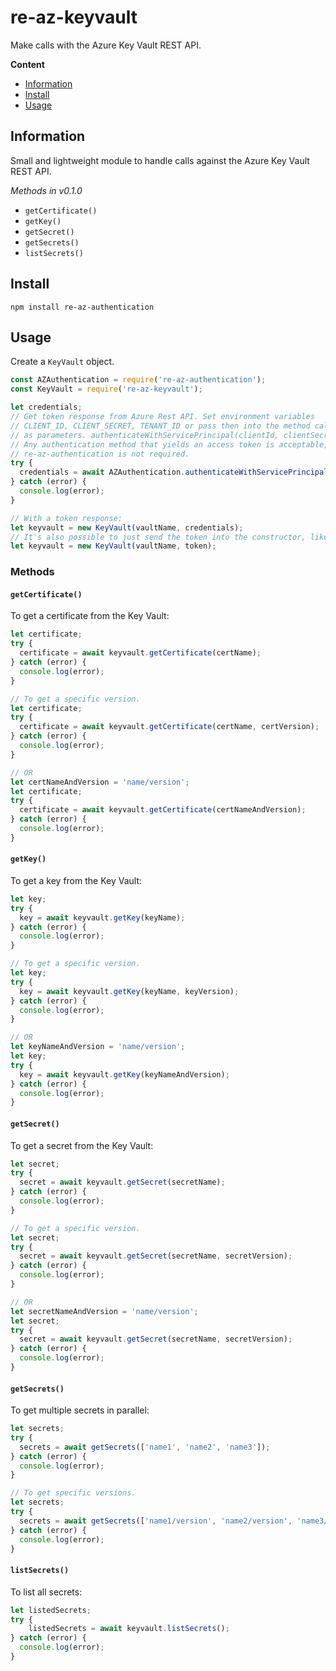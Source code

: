 # re-az-keyvault

Make calls with the Azure Key Vault REST API.

**Content**

* [Information](#information)
* [Install](#install)
* [Usage](#usage)

## Information

Small and lightweight module to handle calls against the Azure Key Vault REST API.

*Methods in v0.1.0*

* `getCertificate()`
* `getKey()`
* `getSecret()`
* `getSecrets()`
* `listSecrets()`


## Install

```
npm install re-az-authentication
```

## Usage

Create a `KeyVault` object.

```js
const AZAuthentication = require('re-az-authentication');
const KeyVault = require('re-az-keyvault');

let credentials; 
// Get token response from Azure Rest API. Set environment variables
// CLIENT_ID, CLIENT_SECRET, TENANT_ID or pass then into the method call 
// as parameters. authenticateWithServicePrincipal(clientId, clientSecret, tenantId, {type: keyvault});
// Any authentication method that yields an access token is acceptable, so module
// re-az-authentication is not required.
try {
  credentials = await AZAuthentication.authenticateWithServicePrincipal({type: 'keyvault'});
} catch (error) {
  console.log(error);
}

// With a token response:
let keyvault = new KeyVault(vaultName, credentials);
// It's also possible to just send the token into the constructor, like so:
let keyvault = new KeyVault(vaultName, token);
```

### Methods

#### `getCertificate()`

To get a certificate from the Key Vault:

```js
let certificate;
try {
  certificate = await keyvault.getCertificate(certName);
} catch (error) {
  console.log(error);
}

// To get a specific version.
let certificate;
try {
  certificate = await keyvault.getCertificate(certName, certVersion);
} catch (error) {
  console.log(error);
}

// OR
let certNameAndVersion = 'name/version';
let certificate;
try {
  certificate = await keyvault.getCertificate(certNameAndVersion);
} catch (error) {
  console.log(error);
}
```

#### `getKey()`

To get a key from the Key Vault:

```js
let key;
try {
  key = await keyvault.getKey(keyName);
} catch (error) {
  console.log(error);
}

// To get a specific version.
let key;
try {
  key = await keyvault.getKey(keyName, keyVersion);
} catch (error) {
  console.log(error);
}

// OR
let keyNameAndVersion = 'name/version';
let key;
try {
  key = await keyvault.getKey(keyNameAndVersion);
} catch (error) {
  console.log(error);
}
```

#### `getSecret()`

To get a secret from the Key Vault:

```js
let secret;
try {
  secret = await keyvault.getSecret(secretName);
} catch (error) {
  console.log(error);
}

// To get a specific version.
let secret;
try {
  secret = await keyvault.getSecret(secretName, secretVersion);
} catch (error) {
  console.log(error);
}

// OR
let secretNameAndVersion = 'name/version';
let secret;
try {
  secret = await keyvault.getSecret(secretName, secretVersion);
} catch (error) {
  console.log(error);
}
```

#### `getSecrets()`

To get multiple secrets in parallel:

```js
let secrets;
try {
  secrets = await getSecrets(['name1', 'name2', 'name3']);
} catch (error) {
  console.log(error);
}

// To get specific versions.
let secrets;
try {
  secrets = await getSecrets(['name1/version', 'name2/version', 'name3/version']);
} catch (error) {
  console.log(error);
}
```

#### `listSecrets()`

To list all secrets:

```js
let listedSecrets;
try {
    listedSecrets = await keyvault.listSecrets();
} catch (error) {
  console.log(error);
}
```